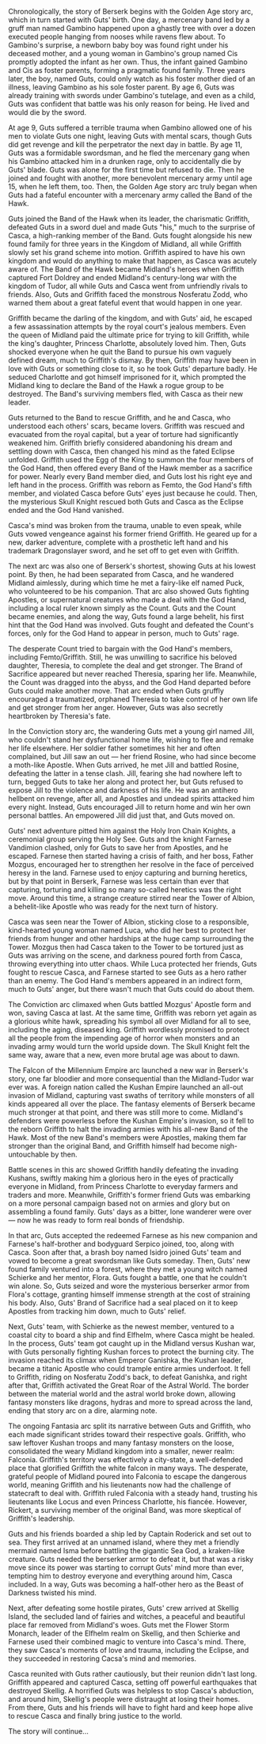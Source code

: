 Chronologically, the story of Berserk begins with the Golden Age story arc, which in turn started with Guts' birth. One day, a mercenary band led by a gruff man named Gambino happened upon a ghastly tree with over a dozen executed people hanging from nooses while ravens flew about. To Gambino's surprise, a newborn baby boy was found right under his deceased mother, and a young woman in Gambino's group named Cis promptly adopted the infant as her own. Thus, the infant gained Gambino and Cis as foster parents, forming a pragmatic found family. Three years later, the boy, named Guts, could only watch as his foster mother died of an illness, leaving Gambino as his sole foster parent. By age 6, Guts was already training with swords under Gambino's tutelage, and even as a child, Guts was confident that battle was his only reason for being. He lived and would die by the sword.

At age 9, Guts suffered a terrible trauma when Gambino allowed one of his men to violate Guts one night, leaving Guts with mental scars, though Guts did get revenge and kill the perpetrator the next day in battle. By age 11, Guts was a formidable swordsman, and he fled the mercenary gang when his Gambino attacked him in a drunken rage, only to accidentally die by Guts' blade. Guts was alone for the first time but refused to die. Then he joined and fought with another, more benevolent mercenary army until age 15, when he left them, too. Then, the Golden Age story arc truly began when Guts had a fateful encounter with a mercenary army called the Band of the Hawk.

Guts joined the Band of the Hawk when its leader, the charismatic Griffith, defeated Guts in a sword duel and made Guts "his," much to the surprise of Casca, a high-ranking member of the Band. Guts fought alongside his new found family for three years in the Kingdom of Midland, all while Griffith slowly set his grand scheme into motion. Griffith aspired to have his own kingdom and would do anything to make that happen, as Casca was acutely aware of. The Band of the Hawk became Midland's heroes when Griffith captured Fort Doldrey and ended Midland's century-long war with the kingdom of Tudor, all while Guts and Casca went from unfriendly rivals to friends. Also, Guts and Griffith faced the monstrous Nosferatu Zodd, who warned them about a great fateful event that would happen in one year.

Griffith became the darling of the kingdom, and with Guts' aid, he escaped a few assassination attempts by the royal court's jealous members. Even the queen of Midland paid the ultimate price for trying to kill Griffith, while the king's daughter, Princess Charlotte, absolutely loved him. Then, Guts shocked everyone when he quit the Band to pursue his own vaguely defined dream, much to Griffith's dismay. By then, Griffith may have been in love with Guts or something close to it, so he took Guts' departure badly. He seduced Charlotte and got himself imprisoned for it, which prompted the Midland king to declare the Band of the Hawk a rogue group to be destroyed. The Band's surviving members fled, with Casca as their new leader.

Guts returned to the Band to rescue Griffith, and he and Casca, who understood each others' scars, became lovers. Griffith was rescued and evacuated from the royal capital, but a year of torture had significantly weakened him. Griffith briefly considered abandoning his dream and settling down with Casca, then changed his mind as the fated Eclipse unfolded. Griffith used the Egg of the King to summon the four members of the God Hand, then offered every Band of the Hawk member as a sacrifice for power. Nearly every Band member died, and Guts lost his right eye and left hand in the process. Griffith was reborn as Femto, the God Hand's fifth member, and violated Casca before Guts' eyes just because he could. Then, the mysterious Skull Knight rescued both Guts and Casca as the Eclipse ended and the God Hand vanished.

Casca's mind was broken from the trauma, unable to even speak, while Guts vowed vengeance against his former friend Griffith. He geared up for a new, darker adventure, complete with a prosthetic left hand and his trademark Dragonslayer sword, and he set off to get even with Griffith.

The next arc was also one of Berserk's shortest, showing Guts at his lowest point. By then, he had been separated from Casca, and he wandered Midland aimlessly, during which time he met a fairy-like elf named Puck, who volunteered to be his companion. That arc also showed Guts fighting Apostles, or supernatural creatures who made a deal with the God Hand, including a local ruler known simply as the Count. Guts and the Count became enemies, and along the way, Guts found a large behelit, his first hint that the God Hand was involved. Guts fought and defeated the Count's forces, only for the God Hand to appear in person, much to Guts' rage.

The desperate Count tried to bargain with the God Hand's members, including Femto/Griffith. Still, he was unwilling to sacrifice his beloved daughter, Theresia, to complete the deal and get stronger. The Brand of Sacrifice appeared but never reached Theresia, sparing her life. Meanwhile, the Count was dragged into the abyss, and the God Hand departed before Guts could make another move. That arc ended when Guts gruffly encouraged a traumatized, orphaned Theresia to take control of her own life and get stronger from her anger. However, Guts was also secretly heartbroken by Theresia's fate.

In the Conviction story arc, the wandering Guts met a young girl named Jill, who couldn't stand her dysfunctional home life, wishing to flee and remake her life elsewhere. Her soldier father sometimes hit her and often complained, but Jill saw an out — her friend Rosine, who had since become a moth-like Apostle. When Guts arrived, he met Jill and battled Rosine, defeating the latter in a tense clash. Jill, fearing she had nowhere left to turn, begged Guts to take her along and protect her, but Guts refused to expose Jill to the violence and darkness of his life. He was an antihero hellbent on revenge, after all, and Apostles and undead spirits attacked him every night. Instead, Guts encouraged Jill to return home and win her own personal battles. An empowered Jill did just that, and Guts moved on.

Guts' next adventure pitted him against the Holy Iron Chain Knights, a ceremonial group serving the Holy See. Guts and the knight Farnese Vandimion clashed, only for Guts to save her from Apostles, and he escaped. Farnese then started having a crisis of faith, and her boss, Father Mozgus, encouraged her to strengthen her resolve in the face of perceived heresy in the land. Farnese used to enjoy capturing and burning heretics, but by that point in Berserk, Farnese was less certain than ever that capturing, torturing and killing so many so-called heretics was the right move. Around this time, a strange creature stirred near the Tower of Albion, a behelit-like Apostle who was ready for the next turn of history.

Casca was seen near the Tower of Albion, sticking close to a responsible, kind-hearted young woman named Luca, who did her best to protect her friends from hunger and other hardships at the huge camp surrounding the Tower. Mozgus then had Casca taken to the Tower to be tortured just as Guts was arriving on the scene, and darkness poured forth from Casca, throwing everything into utter chaos. While Luca protected her friends, Guts fought to rescue Casca, and Farnese started to see Guts as a hero rather than an enemy. The God Hand's members appeared in an indirect form, much to Guts' anger, but there wasn't much that Guts could do about them.

The Conviction arc climaxed when Guts battled Mozgus' Apostle form and won, saving Casca at last. At the same time, Griffith was reborn yet again as a glorious white hawk, spreading his symbol all over Midland for all to see, including the aging, diseased king. Griffith wordlessly promised to protect all the people from the impending age of horror when monsters and an invading army would turn the world upside down. The Skull Knight felt the same way, aware that a new, even more brutal age was about to dawn.

The Falcon of the Millennium Empire arc launched a new war in Berserk's story, one far bloodier and more consequential than the Midland-Tudor war ever was. A foreign nation called the Kushan Empire launched an all-out invasion of Midland, capturing vast swaths of territory while monsters of all kinds appeared all over the place. The fantasy elements of Berserk became much stronger at that point, and there was still more to come. Midland's defenders were powerless before the Kushan Empire's invasion, so it fell to the reborn Griffith to halt the invading armies with his all-new Band of the Hawk. Most of the new Band's members were Apostles, making them far stronger than the original Band, and Griffith himself had become nigh-untouchable by then.

Battle scenes in this arc showed Griffith handily defeating the invading Kushans, swiftly making him a glorious hero in the eyes of practically everyone in Midland, from Princess Charlotte to everyday farmers and traders and more. Meanwhile, Griffith's former friend Guts was embarking on a more personal campaign based not on armies and glory but on assembling a found family. Guts' days as a bitter, lone wanderer were over — now he was ready to form real bonds of friendship.

In that arc, Guts accepted the redeemed Farnese as his new companion and Farnese's half-brother and bodyguard Serpico joined, too, along with Casca. Soon after that, a brash boy named Isidro joined Guts' team and vowed to become a great swordsman like Guts someday. Then, Guts' new found family ventured into a forest, where they met a young witch named Schierke and her mentor, Flora. Guts fought a battle, one that he couldn't win alone. So, Guts seized and wore the mysterious berserker armor from Flora's cottage, granting himself immense strength at the cost of straining his body. Also, Guts' Brand of Sacrifice had a seal placed on it to keep Apostles from tracking him down, much to Guts' relief.

Next, Guts' team, with Schierke as the newest member, ventured to a coastal city to board a ship and find Elfhelm, where Casca might be healed. In the process, Guts' team got caught up in the Midland versus Kushan war, with Guts personally fighting Kushan forces to protect the burning city. The invasion reached its climax when Emperor Ganishka, the Kushan leader, became a titanic Apostle who could trample entire armies underfoot. It fell to Griffith, riding on Nosferatu Zodd's back, to defeat Ganishka, and right after that, Griffith activated the Great Roar of the Astral World. The border between the material world and the astral world broke down, allowing fantasy monsters like dragons, hydras and more to spread across the land, ending that story arc on a dire, alarming note.

The ongoing Fantasia arc split its narrative between Guts and Griffith, who each made significant strides toward their respective goals. Griffith, who saw leftover Kushan troops and many fantasy monsters on the loose, consolidated the weary Midland kingdom into a smaller, newer realm: Falconia. Griffith's territory was effectively a city-state, a well-defended place that glorified Griffith the white falcon in many ways. The desperate, grateful people of Midland poured into Falconia to escape the dangerous world, meaning Griffith and his lieutenants now had the challenge of statecraft to deal with. Griffith ruled Falconia with a steady hand, trusting his lieutenants like Locus and even Princess Charlotte, his fiancée. However, Rickert, a surviving member of the original Band, was more skeptical of Griffith's leadership.

Guts and his friends boarded a ship led by Captain Roderick and set out to sea. They first arrived at an unnamed island, where they met a friendly mermaid named Isma before battling the gigantic Sea God, a kraken-like creature. Guts needed the berserker armor to defeat it, but that was a risky move since its power was starting to corrupt Guts' mind more than ever, tempting him to destroy everyone and everything around him, Casca included. In a way, Guts was becoming a half-other hero as the Beast of Darkness twisted his mind.

Next, after defeating some hostile pirates, Guts' crew arrived at Skellig Island, the secluded land of fairies and witches, a peaceful and beautiful place far removed from Midland's woes. Guts met the Flower Storm Monarch, leader of the Elfhelm realm on Skellig, and then Schierke and Farnese used their combined magic to venture into Casca's mind. There, they saw Casca's moments of love and trauma, including the Eclipse, and they succeeded in restoring Cacsa's mind and memories.

Casca reunited with Guts rather cautiously, but their reunion didn't last long. Griffith appeared and captured Casca, setting off powerful earthquakes that destroyed Skellig. A horrified Guts was helpless to stop Casca's abduction, and around him, Skellig's people were distraught at losing their homes. From there, Guts and his friends will have to fight hard and keep hope alive to rescue Casca and finally bring justice to the world.

The story will continue...